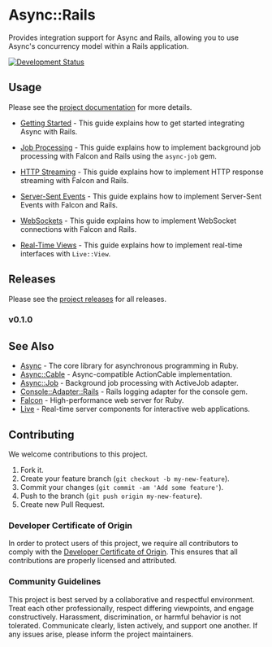 # Async::Rails

Provides integration support for Async and Rails, allowing you to use Async's concurrency model within a Rails application.

[![Development Status](https://github.com/socketry/async-rails/workflows/Test/badge.svg)](https://github.com/socketry/async-rails/actions?workflow=Test)

## Usage

Please see the [project documentation](https://socketry.github.io/async-rails/) for more details.

  - [Getting Started](https://socketry.github.io/async-rails/guides/getting-started/index) - This guide explains how to get started integrating Async with Rails.

  - [Job Processing](https://socketry.github.io/async-rails/guides/job-processing/index) - This guide explains how to implement background job processing with Falcon and Rails using the `async-job` gem.

  - [HTTP Streaming](https://socketry.github.io/async-rails/guides/http-streaming/index) - This guide explains how to implement HTTP response streaming with Falcon and Rails.

  - [Server-Sent Events](https://socketry.github.io/async-rails/guides/server-sent-events/index) - This guide explains how to implement Server-Sent Events with Falcon and Rails.

  - [WebSockets](https://socketry.github.io/async-rails/guides/websockets/index) - This guide explains how to implement WebSocket connections with Falcon and Rails.

  - [Real-Time Views](https://socketry.github.io/async-rails/guides/real-time-views/index) - This guide explains how to implement real-time interfaces with `Live::View`.

## Releases

Please see the [project releases](https://socketry.github.io/async-rails/releases/index) for all releases.

### v0.1.0

## See Also

  - [Async](https://github.com/socketry/async) - The core library for asynchronous programming in Ruby.
  - [Async::Cable](https://github.com/socketry/async-cable) - Async-compatible ActionCable implementation.
  - [Async::Job](https://github.com/socketry/async-job) - Background job processing with ActiveJob adapter.
  - [Console::Adapter::Rails](https://github.com/socketry/console-adapter-rails) - Rails logging adapter for the console gem.
  - [Falcon](https://github.com/socketry/falcon) - High-performance web server for Ruby.
  - [Live](https://github.com/socketry/live) - Real-time server components for interactive web applications.

## Contributing

We welcome contributions to this project.

1.  Fork it.
2.  Create your feature branch (`git checkout -b my-new-feature`).
3.  Commit your changes (`git commit -am 'Add some feature'`).
4.  Push to the branch (`git push origin my-new-feature`).
5.  Create new Pull Request.

### Developer Certificate of Origin

In order to protect users of this project, we require all contributors to comply with the [Developer Certificate of Origin](https://developercertificate.org/). This ensures that all contributions are properly licensed and attributed.

### Community Guidelines

This project is best served by a collaborative and respectful environment. Treat each other professionally, respect differing viewpoints, and engage constructively. Harassment, discrimination, or harmful behavior is not tolerated. Communicate clearly, listen actively, and support one another. If any issues arise, please inform the project maintainers.
